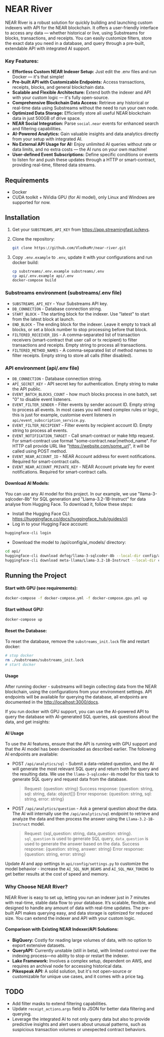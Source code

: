 # NEAR River

NEAR River is a robust solution for quickly building and launching custom indexers with API for the NEAR blockchain.
It offers a user-friendly interface to access any data — whether historical or live, using Substreams for blocks, transactions, and receipts.
You can easily customize filters, store the exact data you need in a database, and query through a pre-built,
extendable API with integrated AI support.

### Key Features:

- **Effortless Custom NEAR Indexer Setup:** Just edit the .env files and run Docker — it's that simple!
- **Pre-built API with Customizable Endpoints:** Access transactions, receipts, blocks, and general blockchain data.
- **Scalable and Flexible Architecture:** Extend both the indexer and API with your custom logic — it's fully open-source.
- **Comprehensive Blockchain Data Access:** Retrieve any historical or real-time data using Substreams without the need to run your own node.
- **Optimized Data Storage:** Efficiently store all useful NEAR blockchain data in just 500GB of drive space.
- **NEAR Social Integration:** Parse `social.near` events for enhanced search and filtering capabilities.
- **AI-Powered Analytics:** Gain valuable insights and data analytics directly from your setup with integrated AI.
- **No External API Usage for AI:** Enjoy unlimited AI queries without rate or data limits, and no extra costs — the AI runs on your own machine!
- **User-defined Event Subscriptions:** Define specific conditions or events to listen for and push these updates through a HTTP or smart-contract, providing real-time, filtered data streams.

## Requirements

- Docker
- CUDA toolkit + NVidia GPU (for AI model), only Linux and Windows are supported for now.

## Installation

1. Get your `SUBSTREAMS_API_KEY` from https://app.streamingfast.io/keys.

2. Clone the repository:

    ```bash
    git clone https://github.com/VlodkoMr/near-river.git
    ```
3. Copy `.env.example` to `.env`, update it with your configurations and run docker build:

    ```bash
    cp substreams/.env.example substreams/.env
    cp api/.env.example api/.env
    docker-compose build
    ```

### Substreams environment (substreams/.env file)

- `SUBSTREAMS_API_KEY` - Your Substreams API key.
- `DB_CONNECTION` - Database connection string.
- `START_BLOCK` - The starting block for the indexer. Use "latest" to start from the latest block at launch.
- `END_BLOCK` - The ending block for the indexer. Leave it empty to track all blocks, or set a block number to stop processing before that block.
- `FILTERED_RECEIVER_IDS` - A comma-separated list of transaction receivers (smart-contract that user call or tx recipient) to filter transactions and receipts. Empty string to process all transactions.
- `FILTERED_METHOD_NAMES` - A comma-separated list of method names to filter receipts. Empty string to store all calls (filter disabled).

### API environment (api/.env file)

- `DB_CONNECTION` - Database connection string.
- `API_SECRET_KEY` - API secret key for authentication. Empty string to make the API public.
- `EVENT_BATCH_BLOCKS_COUNT` - how much blocks process in one batch, set "0" to disable event listeners.
- `EVENT_FILTER_SENDER` - Filter events by sender account ID. Empty string to process all events. In most cases you will need complex rules or logic, this is just for example, customise event listeners in `api/event_subscription_service.py`.
- `EVENT_FILTER_RECIPIENT` - Filter events by recipient account ID. Empty string to process all events.
- `EVENT_NOTIFICATION_TARGET` - Call smart-contract or make http request. For smart-contract use format "some-contract.near|method_name". For HTTP call provide URL like "https://website.com/some_url", it will be called using POST method.
- `EVENT_NEAR_ACCOUNT_ID` - NEAR Account address for event notifications. Required for smart-contract calls.
- `EVENT_NEAR_ACCOUNT_PRIVATE_KEY` - NEAR Account private key for event notifications. Required for smart-contract calls.

#### Download AI Models:

You can use any AI model for this project. In our example, we use "llama-3-sqlcoder-8b" for SQL generation and "Llama-3.2-1B-Instruct" for data analyse from Hugging Face. To download it, follow these steps:

- Install the Hugging Face CLI: https://huggingface.co/docs/huggingface_hub/guides/cli
- Log in to your Hugging Face account:

```bash
huggingface-cli login
```

- Download the model to /api/config/ai_models/ directory:

```bash
cd api/
huggingface-cli download defog/llama-3-sqlcoder-8b --local-dir config/ai_models/llama-3-sqlcoder-8b
huggingface-cli download meta-llama/Llama-3.2-1B-Instruct --local-dir config/ai_models/Llama-3.2-1B-Instruct
```

## Running the Project

#### Start with GPU (see requirements):

```bash
docker-compose -f docker-compose.yml -f docker-compose.gpu.yml up
```

#### Start without GPU:

```bash
docker-compose up
```

#### Reset the Database:

To reset the database, remove the `substreams_init.lock` file and restart docker:

```bash
# stop docker
rm ./substreams/substreams_init.lock
# start docker
```

#### Usage

After running docker - substreams will begin collecting data from the NEAR blockchain, using the configurations from your environment settings.
API endpoints will be available for querying the database, all endpoints are documented in the [http://localhost:3000/docs](http://localhost:3000/docs).

If you run docker with GPU support, you can use the AI-powered API to query the database with AI-generated SQL queries, ask questions about the data, and get insights:

#### AI Usage

To use the AI features, ensure that the API is running with GPU support and that the AI model has been downloaded as described earlier.
The following AI endpoints are available:

- POST `/api/analytics/sql` - Submit a data-related question, and the AI will generate the most relevant SQL query and return both the query and the resulting data. We use the `llama-3-sqlcoder-8b` model for this task to generate SQL query and request data
  from the database.
  > Request: {question: string}
  > Success response: {question: string, sql: string, data: object[]}
  > Error response: {question: string, sql: string, error: string}
- POST `/api/analytics/question` - Ask a general question about the data. The AI will internally use the `/api/analytics/sql` endpoint to retrieve and analyze the data and then process the answer using the `Llama-3.2-1B-Instruct` model.
  > Request: {sql_question: string, data_question: string}. `sql_question` is used to generate SQL query, `data_question` is used to generate the answer based on the data.
  > Success response: {question: string, answer: string}
  > Error response: {question: string, error: string}

Update AI and app settings in `api/config/settings.py` to customize the model behavior - increase the `AI_SQL_NUM_BEAMS` and `AI_SQL_MAX_TOKENS` to get better results at the cost of speed and memory.

### Why Choose NEAR River?

NEAR River is easy to set up, letting you run an indexer just in 7 minutes with real-time, stable data flow to your database.
It’s scalable, flexible, and designed to handle any amount of data with real-time updates.
The pre-built API makes querying easy, and data storage is optimized for reduced size. You can extend the indexer and API with your custom logic.

#### Comparison with Existing NEAR Indexer/API Solutions:

- **BigQuery:** Costly for reading large volumes of data, with no option to export extensive datasets.
- **QueryAPI:** Currently unstable (still in beta), with limited control over the indexing process—no ability to stop or restart the indexer.
- **Lake Framework:** Involves a complex setup, dependent on AWS, and requires an archival node for accessing historical data.
- **Pikespeak API:** A solid solution, but it's not open-source or customizable for unique use cases, and it comes with a price tag.

## TODO

- Add filter masks to extend filtering capabilities.
- Update `receipt_actions`.`args` field to JSON for better data filtering and querying.
- Leverage the integrated AI to not only query data but also to provide predictive insights and alert users about unusual patterns, such as suspicious transaction volumes or unexpected contract behaviors.